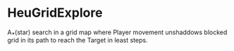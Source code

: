 # HeuGridExplore
A꘎(star) search in a grid map where Player movement unshaddows blocked grid in its path to reach the Target in least steps.
